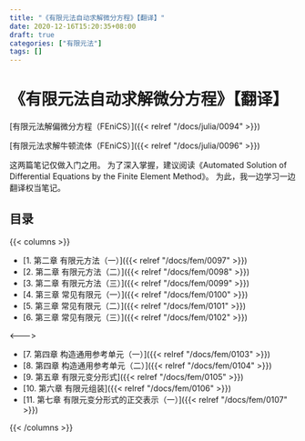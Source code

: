 ```yaml
---
title: "《有限元法自动求解微分方程》【翻译】"
date: 2020-12-16T15:20:35+08:00
draft: true
categories: ["有限元法"]
tags: []
---
```


# 《有限元法自动求解微分方程》【翻译】

[有限元法解偏微分方程（FEniCS）]({{< relref "/docs/julia/0094" >}})

[有限元法求解牛顿流体（FEniCS）]({{< relref "/docs/julia/0096" >}})

这两篇笔记仅做入门之用。  为了深入掌握，建议阅读《Automated Solution of Differential Equations by the Finite Element Method》。 为此，我一边学习一边翻译权当笔记。

## 目录

{{< columns >}}

- [1. 第二章 有限元方法（一）]({{< relref "/docs/fem/0097" >}})    
- [2. 第二章 有限元方法（二）]({{< relref "/docs/fem/0098" >}})  
- [3. 第二章 有限元方法（三）]({{< relref "/docs/fem/0099" >}})    
- [4. 第三章 常见有限元（一）]({{< relref "/docs/fem/0100" >}})   
- [5. 第三章 常见有限元（二）]({{< relref "/docs/fem/0101" >}})   
- [6. 第三章 常见有限元（三）]({{< relref "/docs/fem/0102" >}})   

<--->

- [7. 第四章 构造通用参考单元（一）]({{< relref "/docs/fem/0103" >}})   
- [8. 第四章 构造通用参考单元（二）]({{< relref "/docs/fem/0104" >}})   
- [9. 第五章 有限元变分形式]({{< relref "/docs/fem/0105" >}})  
- [10. 第六章 有限元组装]({{< relref "/docs/fem/0106" >}})   
- [11. 第七章 有限元变分形式的正交表示（一）]({{< relref "/docs/fem/0107" >}})   

{{< /columns >}}




